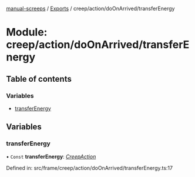 [manual-screeps](../README.md) / [Exports](../modules.md) / creep/action/doOnArrived/transferEnergy

# Module: creep/action/doOnArrived/transferEnergy

## Table of contents

### Variables

- [transferEnergy](creep_action_doonarrived_transferenergy.md#transferenergy)

## Variables

### transferEnergy

• `Const` **transferEnergy**: [*CreepAction*](../interfaces/creep_action_doonarrived.creepaction.md)

Defined in: src/frame/creep/action/doOnArrived/transferEnergy.ts:17
